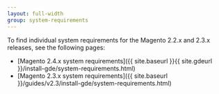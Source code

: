 ```yaml
---
layout: full-width
group: system-requirements
---
```


To find individual system requirements for the Magento 2.2.x and 2.3.x releases, see the following pages:

*  [Magento 2.4.x system requirements]({{ site.baseurl }}{{ site.gdeurl }}/install-gde/system-requirements.html)
*  [Magento 2.3.x system requirements]({{ site.baseurl }}/guides/v2.3/install-gde/system-requirements.html)
